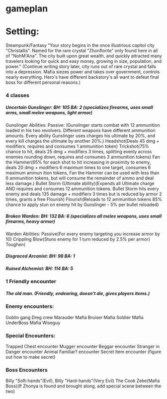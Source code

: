 # gameplan

# Setting:
Steampunk/Fantasy
"Your story begins in the once illustrious capitol city "Christallis". Named for the rare crystal "Zhonflorite" only found here in all of "NohM'Ana". The city built upon great wealth, and quickly attracted many travelers looking for quick and easy money, growing in size, population, and power." (Continue writing story later, city runs out of rare crystal and falls into a depression. Mafia siezes power and takes over government, controls nearly everything. Hero's have different backstory's all want to defeat final boss for different personal reasons.)


### 4 classes  
##### Uncertain Gunslinger: BH: 105 BA: 2 (specializes firearms, uses small arms, small melee weapons, light armor)  
Gunslinger Abilities: Passive: (Gunslinger starts combat with 12 ammunition loaded in his two revolvers. Different weapons have different ammunition amounts. Every ability Gunslinger uses charges his ultimate by 20%, and every kill charges the ultimate by another 20%.) Headshot(Deals 45 dmg + modifiers, requires and consumes 1 ammunition token) Trickshot(75% chance to hit, deals 25 dmg + modifiers 3 times, splitting evenly across enemies rounding down, requires and consumes 3 ammunition tokens) Fan the Hammer(65% for each shot to hit increasing in proximity to enemy, deals 20 dmg + modifiers 6 maximum times to one target, consumes 6 maximum ammun ition tokens, Fan the Hammer can be used with less than 6 ammunition tokens, but will consume the remainder of ammo and deal less damage.) Bullet Storm (Ultimate ability)(Expends all Ultimate charge AND requires and consumes 12 ammunition tokens. Bullet Storm hits every enemy and deals 135 damage + modifiers 3 times but is reduced by armor 2 times, grants a free Flourish) Flourish(Reloads to 12 ammunition tokens 85% chance to apply stun on enemy hit by Gunslinger - 5% per bullet reloaded) 

##### Broken Warden: BH: 132 BA: 6 (specializes all melee weapons, uses small firearms, heavy armor)  
Warden Abilities: Passive(For every enemy targeting you increase armor by 10) Crippling Blow(Stuns enemy for 1 turn reduced by 2.5% per armor) Toughen(  

##### Disgraced Arcanist: BH: 98 BA: 1  

##### Ruined Alchemist: BH: 114 BA: 5



### 1 Friendly encounter
##### The old man. (Friendly, endearing, doesn't die, gives players items.)



### Enemy encounters:

Goblin gang
Dreg crew
Marauder
Mafia Bruiser
Mafia Soldier
Mafia UnderBoss
Mafia Wiseguy



### Special Encounters:

Trapped Chest encounter
Mugger encounter
Beggar encounter
Stranger in Danger encounter
Animal Familiar? encounter
Secret Item encounter (figure out how to make secret)

### Boss Encounters
Billy "Soft-hands"(Evil), Billy "Hard-hands"(Very Evil)
The Cook
Zeke(Mafia Boss)(If Zhonya is found and brought along, add special scene between the two)

